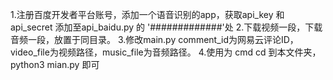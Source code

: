 1.注册百度开发者平台账号，添加一个语音识别的app，获取api_key 和 api_secret 添加至api_baidu.py 的 '#############'处
2.下载视频一段，下载音频一段，放置于同目录。
3.修改main.py  comment_id为网易云评论ID，video_file为视频路径，music_file为音频路径。
4.使用为 cmd cd 到本文件夹，python3 mian.py 即可

